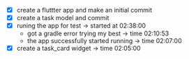 - [x] create a fluttter app and make an initial commit
- [x] create a task model and commit
- [x] runing the app for test -> started at 02:38:00
    - got a gradle error trying my best -> time 02:10:53
    - the app successfully started running -> time 02:07:00
- [x] create a task_card widget -> time 02:05:00